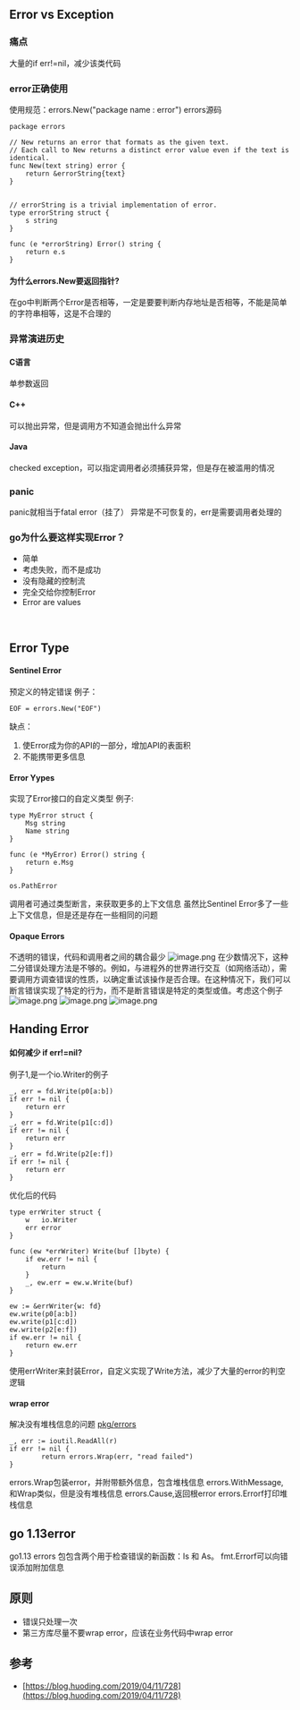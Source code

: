## Error vs Exception
### 痛点
大量的if err!=nil，减少该类代码
### error正确使用
使用规范：errors.New("package name : error")
errors源码
```
package errors

// New returns an error that formats as the given text.
// Each call to New returns a distinct error value even if the text is identical.
func New(text string) error {
	return &errorString{text}
}


// errorString is a trivial implementation of error.
type errorString struct {
	s string
}

func (e *errorString) Error() string {
	return e.s
}

```
#### 为什么errors.New要返回指针?
在go中判断两个Error是否相等，一定是要要判断内存地址是否相等，不能是简单的字符串相等，这是不合理的
### 异常演进历史
#### C语言
单参数返回
#### C++
可以抛出异常，但是调用方不知道会抛出什么异常
#### Java
checked exception，可以指定调用者必须捕获异常，但是存在被滥用的情况
### panic
panic就相当于fatal error（挂了）
异常是不可恢复的，err是需要调用者处理的
### go为什么要这样实现Error？

- 简单
- 考虑失败，而不是成功
- 没有隐藏的控制流
- 完全交给你控制Error
- Error are values

​

## Error Type
#### Sentinel Error
预定义的特定错误
例子：
```
EOF = errors.New("EOF")
```
缺点：

1. 使Error成为你的API的一部分，增加API的表面积
1. 不能携带更多信息
#### Error Yypes
实现了Error接口的自定义类型
例子:
```
type MyError struct {
	Msg string
	Name string
}

func (e *MyError) Error() string {
	return e.Msg
}

os.PathError
```
调用者可通过类型断言，来获取更多的上下文信息
虽然比Sentinel Error多了一些上下文信息，但是还是存在一些相同的问题
#### Opaque Errors
不透明的错误，代码和调用者之间的耦合最少
![image.png](https://cdn.nlark.com/yuque/0/2021/png/757992/1635345472889-9782cdd9-2677-4753-98d0-c8b8d3fbccdd.png#clientId=ua4d1cf12-3d46-4&from=paste&height=239&id=u08ead92f&margin=%5Bobject%20Object%5D&name=image.png&originHeight=1440&originWidth=2480&originalType=binary&ratio=1&size=1422795&status=done&style=none&taskId=u81274735-9199-4805-a3de-ce0529eafea&width=411)
在少数情况下，这种二分错误处理方法是不够的。例如，与进程外的世界进行交互（如网络活动），需要调用方调查错误的性质，以确定重试该操作是否合理。在这种情况下，我们可以断言错误实现了特定的行为，而不是断言错误是特定的类型或值。考虑这个例子
![image.png](https://cdn.nlark.com/yuque/0/2021/png/757992/1635345564411-0ff30b43-0eee-4751-a960-2a90351880fa.png#clientId=ua4d1cf12-3d46-4&from=paste&height=233&id=ue8d74e07&margin=%5Bobject%20Object%5D&name=image.png&originHeight=1106&originWidth=2560&originalType=binary&ratio=1&size=1453805&status=done&style=none&taskId=u10ecb30b-6a9a-4ae8-a0aa-6543b56aca1&width=539)
![image.png](https://cdn.nlark.com/yuque/0/2021/png/757992/1635345576170-8725b982-8a51-4758-8173-0116bf9edfb3.png#clientId=ua4d1cf12-3d46-4&from=paste&height=185&id=u175aa724&margin=%5Bobject%20Object%5D&name=image.png&originHeight=868&originWidth=2560&originalType=binary&ratio=1&size=476533&status=done&style=none&taskId=ue4b0f5a2-8181-41f3-bb12-bc4c94be41d&width=547)
![image.png](https://cdn.nlark.com/yuque/0/2021/png/757992/1635345590044-3f9644bf-1e3b-4505-951e-58f0b265f861.png#clientId=ua4d1cf12-3d46-4&from=paste&height=169&id=uf981f38b&margin=%5Bobject%20Object%5D&name=image.png&originHeight=799&originWidth=2560&originalType=binary&ratio=1&size=365307&status=done&style=none&taskId=uce34efba-c583-49ed-ab0c-f917b171018&width=542)
## Handing Error
#### 如何减少 if err!=nil?
例子1,是一个io.Writer的例子
```
_, err = fd.Write(p0[a:b])
if err != nil {
    return err
}
_, err = fd.Write(p1[c:d])
if err != nil {
    return err
}
_, err = fd.Write(p2[e:f])
if err != nil {
    return err
}
```
优化后的代码
```
type errWriter struct {
	w   io.Writer
	err error
}

func (ew *errWriter) Write(buf []byte) {
	if ew.err != nil {
		return
	}
	_, ew.err = ew.w.Write(buf)
}

ew := &errWriter{w: fd}
ew.write(p0[a:b])
ew.write(p1[c:d])
ew.write(p2[e:f])
if ew.err != nil {
    return ew.err
}
```
使用errWriter来封装Error，自定义实现了Write方法，减少了大量的error的判空逻辑
#### wrap error
解决没有堆栈信息的问题
[pkg/errors](https://github.com/pkg/errors)
```
_, err := ioutil.ReadAll(r)
if err != nil {
        return errors.Wrap(err, "read failed")
}
```
errors.Wrap包装error，并附带额外信息，包含堆栈信息
errors.WithMessage,和Wrap类似，但是没有堆栈信息
errors.Cause,返回根error
errors.Errorf打印堆栈信息
## go 1.13error
go1.13 errors 包包含两个用于检查错误的新函数：Is 和 As。
fmt.Errorf可以向错误添加附加信息
## 原则

- 错误只处理一次
- 第三方库尽量不要wrap error，应该在业务代码中wrap error
## 参考

- [https://blog.huoding.com/2019/04/11/728](https://blog.huoding.com/2019/04/11/728)
